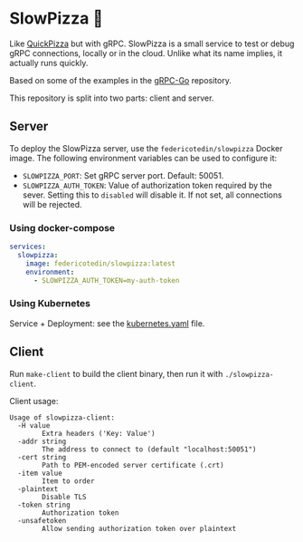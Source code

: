 # SlowPizza 🍕
Like [QuickPizza](https://github.com/grafana/quickpizza) but with gRPC. SlowPizza is a small service to test or debug gRPC connections, locally or in the cloud. Unlike what its name implies, it actually runs quickly.

Based on some of the examples in the [gRPC-Go](https://github.com/grpc/grpc-go/tree/master/examples/features) repository.

This repository is split into two parts: client and server.

## Server

To deploy the SlowPizza server, use the `federicotedin/slowpizza` Docker image. The following environment variables can be used to configure it:
- `SLOWPIZZA_PORT`: Set gRPC server port. Default: 50051.
- `SLOWPIZZA_AUTH_TOKEN`: Value of authorization token required by the sever. Setting this to `disabled` will disable it. If not set, all connections will be rejected.

### Using docker-compose

```yaml
services:
  slowpizza:
    image: federicotedin/slowpizza:latest
    environment:
      - SLOWPIZZA_AUTH_TOKEN=my-auth-token
```

### Using Kubernetes

Service + Deployment: see the [kubernetes.yaml](etc/kubernetes.yaml) file.

## Client

Run `make-client` to build the client binary, then run it with `./slowpizza-client`.

Client usage:
```
Usage of slowpizza-client:
  -H value
    	Extra headers ('Key: Value')
  -addr string
    	The address to connect to (default "localhost:50051")
  -cert string
    	Path to PEM-encoded server certificate (.crt)
  -item value
    	Item to order
  -plaintext
    	Disable TLS
  -token string
    	Authorization token
  -unsafetoken
    	Allow sending authorization token over plaintext
```
